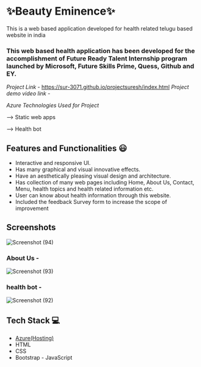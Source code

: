 # ✨Beauty Eminence✨ 

This is a web based application developed for health related telugu based website in india

### This web based health application has been developed for the accomplishment of Future Ready Talent Internship program launched by Microsoft, Future Skills Prime, Quess, Github and EY.


*Project Link* - https://sur-3071.github.io/projectsuresh/index.html
*Project demo video link* -

*Azure Technologies Used for Project*

--> Static web apps

   -->   Health bot

## Features and Functionalities 😃

- Interactive and responsive UI.
- Has many graphical and visual innovative effects.
- Have an aesthetically pleasing visual design and architecture.
- Has collection of many web pages including Home, About Us, Contact, Menu, health topics and health related information etc.
- User can know about health information through this website.
- Included the feedback Survey form to increase the scope of improvement 

## Screenshots

 


![Screenshot (94)](https://github.com/Sur-3071/projectsuresh/assets/104709090/8e98f3ea-97c6-4197-adf2-6164ff263a98)


   

### About Us -


![Screenshot (93)](https://github.com/Sur-3071/projectsuresh/assets/104709090/3bf43aa7-6df3-4b59-8e02-2afc7e1ea4d2)



### health bot -



![Screenshot (92)](https://github.com/Sur-3071/projectsuresh/assets/104709090/fceca0ec-eadf-4831-ac9d-8f33c9ab7f0d)

## Tech Stack 💻

- [Azure(Hosting)](https://azure.microsoft.com/en-in/features/azure-portal/)
- HTML
- CSS
- Bootstrap
- JavaScript
